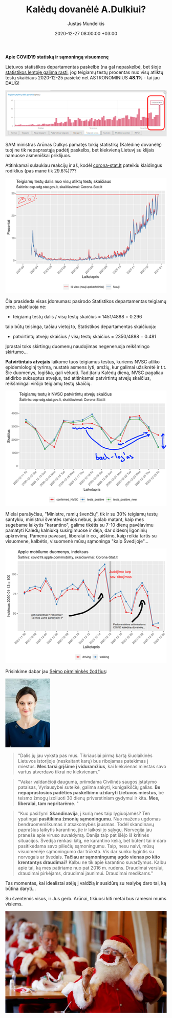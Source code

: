 ﻿---
title: "Kalėdų dovanėlė A.Dulkiui?"
date: 2020-12-27 08:00:00 +03:00
author: Justas Mundeikis
layout: post
comments: true
citation: true
image:  /assets/2020/12/27/img.png
thumbnail: /assets/2020/12/27/thumb.img.png
categories:
  - COVID19
tags:
  - statistika
---

**Apie COVID19 statiską ir sąmoningą visuomenę**<!--more-->

Lietuvos statistikos departamentas paskelbė (na gal nepaskelbė, bet šioje [statistikos lentoje galima rasti](https://osp.maps.arcgis.com/apps/MapSeries/index.html?appid=c6bc9659a00449239eb3bde062d23caa), jog teigiamų testų procentas nuo visų atliktų testų skaičiaus 2020-12-25 pasiekė net ASTRONOMINIUS **48.1%** - tai jau DAUG!

![](/assets/2020/12/27/4.png)

SAM ministras Arūnas Dulkys pamatęs tokią statistiką (Kalėdinę dovanėlę) tuoj ne tik nepaprastąją padėtį paskelbs, bet kiekvieną Lietuvį su klijais namuose asmeniškai priklijuos.

Atitinkamai sulaukiau reakcijų ir aš, kodėl [corona-stat.lt](corona-stat.lt) pateikiu klaidingus rodiklius (pas mane tik 29.6%)???

![](/assets/2020/12/27/1.png)

Čia prasideda visas įdomumas: pasirodo Statistikos departamentas teigiamų proc. skaičiuoja ne:

* teigiamų testų dalis /  visų testų skaičius = 1451/4888 = 0.296

taip būtų teisinga, tačiau vietoj to, Statistikos departamentas skaičiuoja:

* patvirtintų atvejų skaičius / visų testų skaičius = 2350/4888 = 0.481

Įprastai toks skirtingų duomenų naudojimas negeneruoja reikšmingo skirtumo...

**Patvirtintais atvejais** laikome tuos teigiamus testus, kuriems NVSC atliko epidemiologinį tyrimą, nustatė asmens lyti, amžių, kur galimai užsikrėtė ir t.t.  Šie duomenys, logiška, gali vėluoti. Tad įtariu Kalėdų dieną, NVSC pagaliau atidirbo sukauptus atvejus, tad atitinkamai patvirtintų atvejų skaičius, reikšmingai viršijo teigiamų testų skaičių.

![](/assets/2020/12/27/2.png)

Mielai parašyčiau, "Ministre, ramių švenčių", tik ir su 30% teigiamų testų santykiu, ministrui šventės ramios nebus, juolab matant, kaip mes sugebame laikytis "karantino", galime tikėtis su 7-10 dienų pavėlavimu pamatyti Kalėdų kalniuką susirgimuose ir deja, dar didesnį ligoninių apkrovimą. Pamenu pavasarį, liberalai ir co., aiškino, kaip reikia tartis su visuomene, kalbėtis, visuomenė mūsų sąmoninga "kaip Švedijoje"...

![](/assets/2020/12/27/3.png)

Prisinkime dabar jau [Seimo pirmininkės žodžius](https://www.lrt.lt/naujienos/pozicija/679/1161404/viktorija-cmilyte-nielsen-isgyvename-liepiamosios-demokratijos-pika-kuo-tai-gresia):

![](/assets/2020/12/27/viktorija_cmilyte_nielsen.jpeg)


>"Dalis jų jau vyksta pas mus. Tikriausiai pirmą kartą šiuolaikinės Lietuvos istorijoje (neskaitant karų) bus ribojamas patekimas į miestus. **Mes tarsi grįšime į viduramžius**, kai kiekvienas miestas savo vartus atverdavo tikrai ne kiekvienam."


>"Vakar valdančioji dauguma, priimdama Civilinės saugos įstatymo pataisas, Vyriausybei suteikė, galima sakyti, kunigaikščių galias. **Be nepaprastosios padėties paskelbimo uždaryti Lietuvos miestus**, be teismo žmogų izoliuoti 30 dienų priverstiniam gydymui ir kita. **Mes, liberalai, tam nepritarėme**. "

>"Kuo pasižymi **Skandinavija**, į kurią mes taip lygiuojamės? Ten ypatingai **pasitikima žmonių sąmoningumu**. Nuo mažens ugdomas bendruomeniškumas ir atsakomybės jausmas. Todėl skandinavų paprašius laikytis karantino, jie ir laikosi jo sąlygų. Norvegija jau pranešė apie viruso suvaldymą. Danija taip pat išėjo iš kritinės situacijos. Švedija renkasi kitą, ne karantino kelią, bet būtent tai ir daro pasitikėdama savo piliečių sąmoningumu.
Taip, nesu naivi, mūsų visuomenėje sąmoningumo dar trūksta. Vis dar sunku lygintis su norvegais ar švedais. **Tačiau ar sąmoningumą ugdo vienas po kito krentantys draudimai?** Kalbu ne tik apie karantino suvaržymus. Kalbu apie tai, ką mes patiriame nuo pat 2016 m. rudens. Draudimai verslui, draudimai pirkėjams, draudimai jaunimui. Draudimai medikams."

Tas momentas, kai idealistai atėję į valdžią ir susidūrę su realybę daro tai, ką būtina daryti...

Su šventėmis visus, ir Jus gerb. Arūnai, tikiuosi kiti metai bus ramesni mums visiems.

![](/assets/2020/12/27/santa.jpeg)
